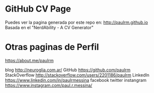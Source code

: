 # GitHub CV Page 

Puedes ver la pagina generada por este repo en:  http://paulrm.github.io
Basada en el "NerdAbility - A CV Generator"

# Otras paginas de Perfil
https://about.me/paulrm



blog 				http://neuroglia.com.ar/
GitHub 				https://github.com/paulrm
StackOverflow 		http://stackoverflow.com/users/2201186/paulrm
LinkedIn  			https://www.linkedin.com/in/paulrmessina
facebook
twitter
instangram			https://www.instagram.com/paul.r.messina/
